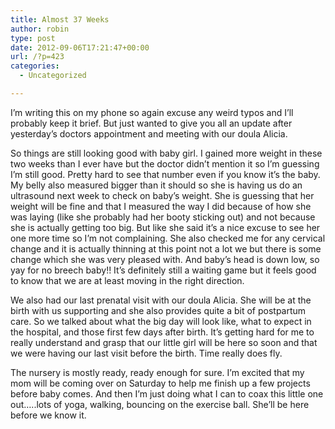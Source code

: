 ```yaml
---
title: Almost 37 Weeks
author: robin
type: post
date: 2012-09-06T17:21:47+00:00
url: /?p=423
categories:
  - Uncategorized

---
```

I&#8217;m writing this on my phone so again excuse any weird typos and I&#8217;ll probably keep it brief. But just wanted to give you all an update after yesterday&#8217;s doctors appointment and meeting with our doula Alicia. 

So things are still looking good with baby girl. I gained more weight in these two weeks than I ever have but the doctor didn&#8217;t mention it so I&#8217;m guessing I&#8217;m still good. Pretty hard to see that number even if you know it&#8217;s the baby. My belly also measured bigger than it should so she is having us do an ultrasound next week to check on baby&#8217;s weight. She is guessing that her weight will be fine and that I measured the way I did because of how she was laying (like she probably had her booty sticking out) and not because she is actually getting too big. But like she said it&#8217;s a nice excuse to see her one more time so I&#8217;m not complaining. She also checked me for any cervical change and it is actually thinning at this point not a lot we but there is some change which she was very pleased with. And baby&#8217;s head is down low, so yay for no breech baby!! It&#8217;s definitely still a waiting game but it feels good to know that we are at least moving in the right direction. 

We also had our last prenatal visit with our doula Alicia. She will be at the birth with us supporting and she also provides quite a bit of postpartum care. So we talked about what the big day will look like, what to expect in the hospital, and those first few days after birth. It&#8217;s getting hard for me to really understand and grasp that our little girl will be here so soon and that we were having our last visit before the birth. Time really does fly. 

The nursery is mostly ready, ready enough for sure. I&#8217;m excited that my mom will be coming over on Saturday to help me finish up a few projects before baby comes. And then I&#8217;m just doing what I can to coax this little one out&#8230;..lots of yoga, walking, bouncing on the exercise ball. She&#8217;ll be here before we know it.